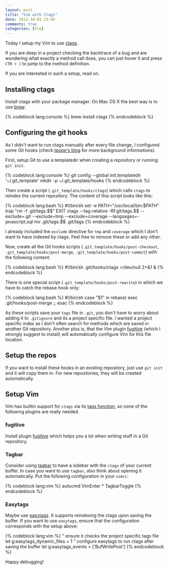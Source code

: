 ```yaml
---
layout: post
title: "Vim with Ctags"
date: 2013-10-01 23:48
comments: true
categories: [Vim]
---
```


Today I setup my Vim to use [ctags](http://ctags.sourceforge.net/).

If you are deep in a project checking the backtrace of a bug and
are wondering what exactly a method call does, you can just hover it and
press `CTR + ]` to jump to the method definition.

If you are interested in such a setup, read on.

<!-- more -->

## Installing ctags

Install ctags with your package manager. On Mac OS X the best way is to use
[brew](http://brew.sh/):

{% codeblock lang:console %}
brew install ctags
{% endcodeblock %}

## Configuring the git hooks

As I didn't want to run ctags manually after every file change, I configured
some Git hooks (check [tpope's blog](http://tbaggery.com/2011/08/08/effortless-ctags-with-git.html) for more
background informations).

First, setup Git to use a templatedir when creating a repository or running `git init`.

{% codeblock lang:console %}
git config --global init.templatedir '~/.git_template'
mkdir -p ~/.git_template/hooks
{% endcodeblock %}

Then create a script (`.git_template/hooks/ctags`) which calls `ctags` to reindex the current repository.
The content of this script looks like this:

{% codeblock lang:bash %}
#!/bin/sh
set -e
PATH="/usr/local/bin:$PATH"
trap "rm -f .git/tags.$$" EXIT
ctags --tag-relative -Rf.git/tags.$$ --exclude=.git --exclude=tmp --exclude=coverage --languages=-javascript,sql
mv .git/tags.$$ .git/tags
{% endcodeblock %}

I already included the `exclude` directive for `tmp` and `coverage` which I
don't want to have indexed by ctags. Feel free to remove these or add any other.

Now, create all the Git hooks scripts (`.git_template/hooks/post-checkout`,
`.git_template/hooks/post-merge`, `.git_template/hooks/post-commit`) with the
following content:

{% codeblock lang:bash %}
#!/bin/sh
.git/hooks/ctags >/dev/null 2>&1 &
{% endcodeblock %}


There is one special script (`.git_template/hooks/post-rewrite`) in which we
have to catch the rebase hook only:

{% codeblock lang:bash %}
#!/bin/sh
case "$1" in
  rebase) exec .git/hooks/post-merge ;;
esac
{% endcodeblock %}

As these scripts save your `tags` file in `.git`, you don't have to worry about
adding it to `.gitignore` and its a project specific file. I wanted a project
specific index as I don't often search for methods which are saved in another
Git repository.
Another plus is, that the Vim plugin
[fugitive](https://github.com/tpope/vim-fugitive) (which I strongly suggest to
install) will automatically configure Vim for this file location.

## Setup the repos

If you want to install these hooks in an existing repository, just use `git
init` and it will copy them in.
For new repositories, they will be created automatically.

## Setup Vim

Vim has builtin support for `ctags` via its [tags
function](http://vim.wikia.com/wiki/Browsing_programs_with_tags), so none of the
following plugins are really needed.

### fugitive

Install plugin [fugitive](https://github.com/tpope/vim-fugitive) which helps you
a lot when writing stuff in a Git repository.

### Tagbar
Consider using [tagbar](https://github.com/majutsushi/tagbar) to have a sidebar
with the `ctags` of your current buffer.
In case you want to use `tagbar`, also think about opening it automatically. Put
the following configuration in your `vimrc`:

{% codeblock lang:vim %}
autocmd VimEnter * TagbarToggle
{% endcodeblock %}


### Easytags
Maybe use [easytags](https://github.com/xolox/vim-easytags). It supports
reindexing the ctags upon saving the buffer.
If you want to use `easytags`, ensure that the configuration corresponds with
the setup above:

{% codeblock lang:vim %}
" ensure it checks the project specific tags file
let g:easytags_dynamic_files = 1
" configure easytags to run ctags after saving the buffer
let g:easytags_events = ['BufWritePost']
{% endcodeblock %}

Happy debugging!
